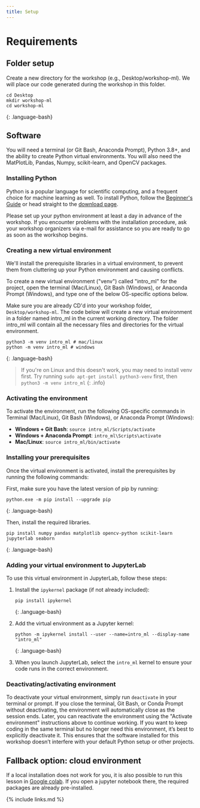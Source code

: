 ```yaml
---
title: Setup
---
```

# Requirements

## Folder setup

Create a new directory for the workshop (e.g., Desktop/workshop-ml). We will place our code generated during the workshop in this folder.

~~~
cd Desktop
mkdir workshop-ml
cd workshop-ml
~~~
{: .language-bash}

## Software

You will need a terminal (or Git Bash, Anaconda Prompt), Python 3.8+, and the ability to create Python virtual environments. You will also need the MatPlotLib, Pandas, Numpy, scikit-learn, and OpenCV packages. 

### Installing Python

Python is a popular language for scientific computing, and a frequent choice
for machine learning as well.
To install Python, follow the [Beginner's Guide](https://wiki.python.org/moin/BeginnersGuide/Download) or head straight to the [download page](https://www.python.org/downloads/).

Please set up your python environment at least a day in advance of the workshop.
If you encounter problems with the installation procedure, ask your workshop organizers via e-mail for assistance so
you are ready to go as soon as the workshop begins.

### Creating a new virtual environment
We'll install the prerequisite libraries in a virtual environment, to prevent them from cluttering up your Python environment and causing conflicts.

To create a new virtual environment ("venv") called "intro_ml" for the project, open the terminal (Mac/Linux), Git Bash (Windows), or Anaconda Prompt (Windows), and type one of the below OS-specific options below. 

Make sure you are already CD'd into your workshop folder, `Desktop/workshop-ml`. The code below will create a new virtual environment in a folder named intro_ml in the current working directory. The folder intro_ml will contain all the necessary files and directories for the virtual environment.

~~~
python3 -m venv intro_ml # mac/linux
python -m venv intro_ml # windows
~~~
{: .language-bash}

> If you're on Linux and this doesn't work, you may need to install venv first. Try running `sudo apt-get install python3-venv` first, then `python3 -m venv intro_ml`
{: .info}

### Activating the environment
To activate the environment, run the following OS-specific commands in Terminal (Mac/Linux), Git Bash (Windows), or Anaconda Prompt (Windows):

* **Windows + Git Bash**: `source intro_ml/Scripts/activate`
* **Windows + Anaconda Prompt**: `intro_ml\Scripts\activate`
* **Mac/Linux**: `source intro_ml/bin/activate`

### Installing your prerequisites
Once the virtual environment is activated, install the prerequisites by running the following commands:

First, make sure you have the latest version of pip by running:

~~~
python.exe -m pip install --upgrade pip
~~~
{: .language-bash}

Then, install the required libraries.

~~~
pip install numpy pandas matplotlib opencv-python scikit-learn jupyterlab seaborn
~~~
{: .language-bash}


### Adding your virtual environment to JupyterLab
To use this virtual environment in JupyterLab, follow these steps:

1. Install the `ipykernel` package (if not already included):
   ~~~
   pip install ipykernel
   ~~~
   {: .language-bash}

2. Add the virtual environment as a Jupyter kernel:
   ~~~
   python -m ipykernel install --user --name=intro_ml --display-name "intro_ml"
   ~~~
   {: .language-bash}

3. When you launch JupyterLab, select the `intro_ml` kernel to ensure your code runs in the correct environment.

### Deactivating/activating environment
To deactivate your virtual environment, simply run `deactivate` in your terminal or prompt. If you close the terminal, Git Bash, or Conda Prompt without deactivating, the environment will automatically close as the session ends. Later, you can reactivate the environment using the "Activate environment" instructions above to continue working. If you want to keep coding in the same terminal but no longer need this environment, it’s best to explicitly deactivate it. This ensures that the software installed for this workshop doesn’t interfere with your default Python setup or other projects.

## Fallback option: cloud environment
If a local installation does not work for you, it is also possible to run this lesson in [Google colab](https://colab.research.google.com/). If you open a jupyter notebook there, the required packages are already pre-installed.

{% include links.md %}
